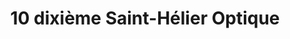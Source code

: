 ---
title: "10 dixième Saint-Hélier Optique"
url: /rennes/10-dixieme-saint-helier-optique/
shop: opticien
---